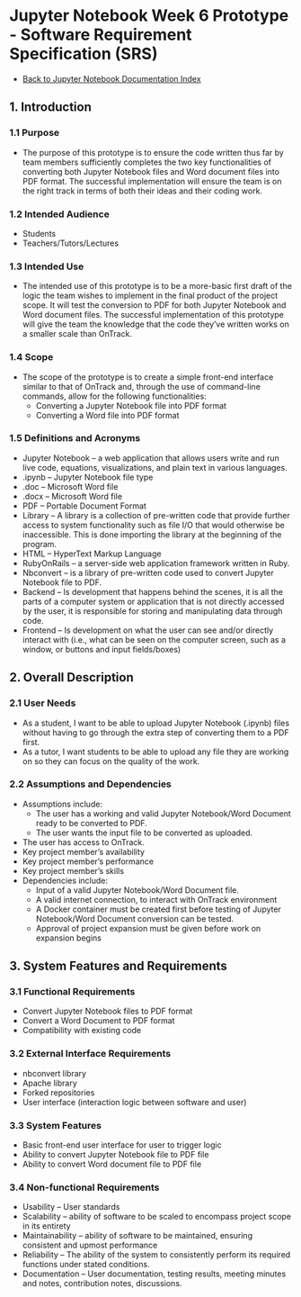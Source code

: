 # Jupyter Notebook Week 6 Prototype - Software Requirement Specification (SRS)

- [Back to Jupyter Notebook Documentation Index](Index.md)

## 1. Introduction

### 1.1 Purpose

- The purpose of this prototype is to ensure the code written thus far by team members sufficiently
  completes the two key functionalities of converting both Jupyter Notebook files and Word document
  files into PDF format. The successful implementation will ensure the team is on the right track in
  terms of both their ideas and their coding work.

### 1.2 Intended Audience

- Students
- Teachers/Tutors/Lectures

### 1.3 Intended Use

- The intended use of this prototype is to be a more-basic first draft of the logic the team wishes
  to implement in the final product of the project scope. It will test the conversion to PDF for
  both Jupyter Notebook and Word document files. The successful implementation of this prototype
  will give the team the knowledge that the code they’ve written works on a smaller scale than
  OnTrack.

### 1.4 Scope

- The scope of the prototype is to create a simple front-end interface similar to that of OnTrack
  and, through the use of command-line commands, allow for the following functionalities:
  - Converting a Jupyter Notebook file into PDF format
  - Converting a Word file into PDF format

### 1.5 Definitions and Acronyms

- Jupyter Notebook – a web application that allows users write and run live code, equations,
  visualizations, and plain text in various languages.
- .ipynb – Jupyter Notebook file type
- .doc – Microsoft Word file
- .docx – Microsoft Word file
- PDF – Portable Document Format
- Library – A library is a collection of pre-written code that provide further access to system
  functionality such as file I/O that would otherwise be inaccessible. This is done importing the
  library at the beginning of the program.
- HTML – HyperText Markup Language
- RubyOnRails – a server-side web application framework written in Ruby.
- Nbconvert – is a library of pre-written code used to convert Jupyter Notebook file to PDF.
- Backend – Is development that happens behind the scenes, it is all the parts of a computer system
  or application that is not directly accessed by the user, it is responsible for storing and
  manipulating data through code.
- Frontend – Is development on what the user can see and/or directly interact with (i.e., what can
  be seen on the computer screen, such as a window, or buttons and input fields/boxes)

## 2. Overall Description

### 2.1 User Needs

- As a student, I want to be able to upload Jupyter Notebook (.ipynb) files without having to go
  through the extra step of converting them to a PDF first.
- As a tutor, I want students to be able to upload any file they are working on so they can focus on
  the quality of the work.

### 2.2 Assumptions and Dependencies

- Assumptions include:
  - The user has a working and valid Jupyter Notebook/Word Document ready to be converted to PDF.
  - The user wants the input file to be converted as uploaded.
- The user has access to OnTrack.
- Key project member’s availability
- Key project member’s performance
- Key project member’s skills
- Dependencies include:
  - Input of a valid Jupyter Notebook/Word Document file.
  - A valid internet connection, to interact with OnTrack environment
  - A Docker container must be created first before testing of Jupyter Notebook/Word Document
    conversion can be tested.
  - Approval of project expansion must be given before work on expansion begins

## 3. System Features and Requirements

### 3.1 Functional Requirements

- Convert Jupyter Notebook files to PDF format
- Convert a Word Document to PDF format
- Compatibility with existing code

### 3.2 External Interface Requirements

- nbconvert library
- Apache library
- Forked repositories
- User interface (interaction logic between software and user)

### 3.3 System Features

- Basic front-end user interface for user to trigger logic
- Ability to convert Jupyter Notebook file to PDF file
- Ability to convert Word document file to PDF file

### 3.4 Non-functional Requirements

- Usability – User standards
- Scalability – ability of software to be scaled to encompass project scope in its entirety
- Maintainability – ability of software to be maintained, ensuring consistent and upmost performance
- Reliability – The ability of the system to consistently perform its required functions under
  stated conditions.
- Documentation – User documentation, testing results, meeting minutes and notes, contribution
  notes, discussions.
